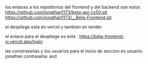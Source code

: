 los enlaces a los repotitorios del frontend y del backend son estos 
https://github.com/jonathan1173/beta-api-cs50.git
https://github.com/jonathan1173/__Beta-Frontend.git

el despliege esta en vercel y tambien en render 

el enlace para el despliege es este :
https://beta-frontend-xi.vercel.app/login 

las constraseñas y los usuarios para el inicio de seccion es 
usuario: jonathan
contraseña: asd
